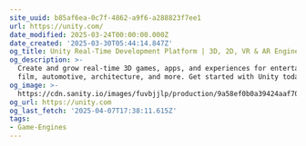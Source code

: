 ```yaml
---
site_uuid: b85af6ea-0c7f-4862-a9f6-a288823f7ee1
url: https://unity.com/
date_modified: 2025-03-24T00:00:00.000Z
date_created: '2025-03-30T05:44:14.847Z'
og_title: Unity Real-Time Development Platform | 3D, 2D, VR & AR Engine
og_description: >-
  Create and grow real-time 3D games, apps, and experiences for entertainment,
  film, automotive, architecture, and more. Get started with Unity today.
og_image: >-
  https://cdn.sanity.io/images/fuvbjjlp/production/9a58ef0b0a39424aaf70dd4c30539b477ae54697-1200x630.png
og_url: https://unity.com
og_last_fetch: '2025-04-07T17:38:11.615Z'
tags:
- Game-Engines
---
```










